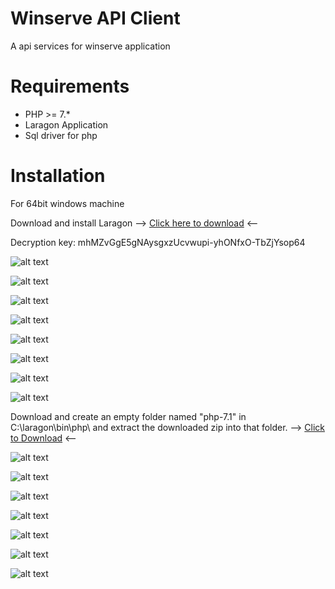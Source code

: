 Winserve API Client
=======================

A api services for winserve application

Requirements
============

* PHP >= 7.*
* Laragon Application
* Sql driver for php

Installation
============

For 64bit windows machine 


Download and install Laragon --> 
[Click here to download](https://mega.nz/#!Xf5CyAiT) <-- 

Decryption key: mhMZvGgE5gNAysgxzUcvwupi-yhONfxO-TbZjYsop64

![alt text](https://github.com/davidgualvez/winserve-client/blob/development/installation/laragon%20window.png)

![alt text](https://github.com/davidgualvez/winserve-client/blob/development/installation/cmdr-cd-to-directory.png)

![alt text](https://github.com/davidgualvez/winserve-client/blob/development/installation/cmdr-composer-install.png)

![alt text](https://github.com/davidgualvez/winserve-client/blob/development/installation/cmdr-copying-env.png)

![alt text](https://github.com/davidgualvez/winserve-client/blob/development/installation/cmdr-key-generate.png)

![alt text](https://github.com/davidgualvez/winserve-client/blob/development/installation/cmdr-editing-env-for-db-credential.png)

![alt text](https://github.com/davidgualvez/winserve-client/blob/development/installation/cmdr-update-env.png)

![alt text](https://github.com/davidgualvez/winserve-client/blob/development/installation/cmdr-config-cache.png) 

Download and create an empty folder named "php-7.1" in C:\laragon\bin\php\ and extract the downloaded zip into that folder. -->
[Click to Download](https://windows.php.net/downloads/releases/php-7.1.30-Win32-VC14-x64.zip) <--

![alt text](https://github.com/davidgualvez/winserve-client/blob/development/installation/php-sql-driver-dll.png)

![alt text](https://github.com/davidgualvez/winserve-client/blob/master/installation/selecting-php7-1.png)

![alt text](https://github.com/davidgualvez/winserve-client/blob/development/installation/selecting-sql-driver.png)

![alt text](https://github.com/davidgualvez/winserve-client/blob/development/installation/clicking-settings.png)

![alt text](https://github.com/davidgualvez/winserve-client/blob/development/installation/laragon-auto-startup-config.png)

![alt text](https://github.com/davidgualvez/winserve-client/blob/development/installation/laragon-starting-server.png)

![alt text](https://github.com/davidgualvez/winserve-client/blob/development/installation/done.png)